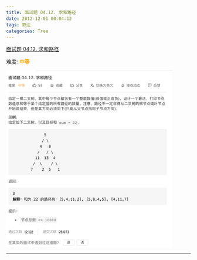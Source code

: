 ```yaml
---
title: 面试题 04.12. 求和路径
date: 2012-12-01 00:04:12
tags: 算法
categories: Tree
---
```



[面试题 04.12. 求和路径](https://leetcode-cn.com/problems/paths-with-sum-lcci/)

难度:  <font color="orange">**中等**</font>


<img src="面试题-04-12-求和路径/0.png" width = 90% height = 50% />


<br>


---

<br>


```go
```